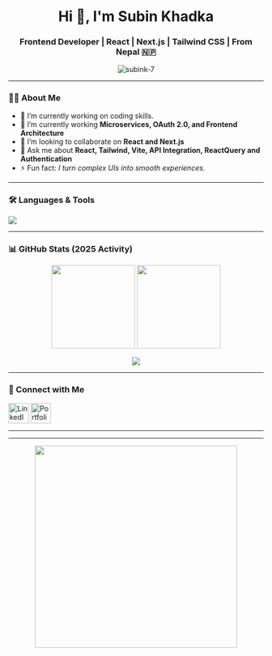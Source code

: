 <h1 align="center">Hi 👋, I'm Subin Khadka</h1>
<h3 align="center">Frontend Developer | React | Next.js | Tailwind CSS | From Nepal 🇳🇵</h3>

<p align="center">
  <img src="https://komarev.com/ghpvc/?username=subink-7&label=Profile%20views&color=0e75b6&style=flat" alt="subink-7" />
</p>

---

### 👨‍💻 About Me  
- 🔭 I’m currently working on coding skills.  
- 🌱 I’m currently working  **Microservices, OAuth 2.0, and Frontend Architecture**  
- 👯 I’m looking to collaborate on **React and Next.js**  
- 💬 Ask me about **React, Tailwind, Vite, API Integration, ReactQuery and Authentication**  
- ⚡ Fun fact: *I turn complex UIs into smooth experiences.*  

---

### 🛠️ Languages & Tools
<p align="left">
  <img src="https://skillicons.dev/icons?i=js,ts,react,nextjs,tailwind,html,css,nodejs,python,git,github,vscode" />
</p>

---

### 📊 GitHub Stats (2025 Activity)

<p align="center">
  <img src="https://github-readme-stats.vercel.app/api?username=subink-7&show_icons=true&theme=tokyonight&hide_border=true&bg_color=0D1117&custom_title=Subin's%20GitHub%20Stats%20(2025)" height="165"/>
  <img src="https://github-readme-streak-stats.herokuapp.com/?user=subink-7&theme=tokyonight&hide_border=true&background=0D1117" height="165"/>
</p>

<p align="center">
  <img src="https://github-readme-activity-graph.vercel.app/graph?username=subink-7&theme=tokyo-night&bg_color=0D1117&hide_border=true&custom_title=Subin's%20Contributions%20in%202025" />
</p>



---

### 🔗 Connect with Me
<p align="left">
<a href="https://www.linkedin.com/in/subinkhadka/" target="blank"><img align="center" src="https://skillicons.dev/icons?i=linkedin" alt="LinkedIn" height="40" /></a>
<a href="https://ingskill.com" target="blank"><img align="center" src="https://skillicons.dev/icons?i=react" alt="Portfolio" height="40" /></a>
</p>

---

---

<p align="center">
  <img src="https://media.giphy.com/media/qgQUggAC3Pfv687qPC/giphy.gif" width="400" />
</p>

